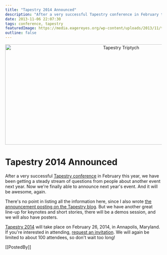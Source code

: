 ```yaml
---
title: "Tapestry 2014 Announced"
description: "After a very successful Tapestry conference in February this year, we have been getting a steady stream of questions from people about another event next year. Now we're finally able to announce next year's event. And it will be awesome, again."
date: 2013-11-06 22:07:30
tags: conference, tapestry
featuredImage: https://media.eagereyes.org/wp-content/uploads/2013/11/tapestry-triptych.jpeg
outline: false
---
```


<p align="center"><img alt="Tapestry Triptych" src="https://media.eagereyes.org/wp-content/uploads/2013/11/tapestry-triptych-730x323.jpeg" width="730" height="323" /></p>

# Tapestry 2014 Announced

After a very successful <a title="Conference Report: Tapestry 2013" href="/blog/2013/conference-report-tapestry-2013">Tapestry conference</a> in February this year, we have been getting a steady stream of questions from people about another event next year. Now we're finally able to announce next year's event. And it will be awesome, again.

There's no point in listing all the information here, since I also wrote <a href="http://www.tapestryconference.com/blog/2013/tapestry-2014">the announcement posting on the Tapestry blog</a>. But we have another great line-up for keynotes and short stories, there will be a demos session, and we will also have posters.

<a href="http://www.tapestryconference.com">Tapestry 2014</a> will take place on February 26, 2014, in Annapolis, Maryland. If you're interested in attending, <a href="http://www.tapestryconference.com/invitation">request an invitation</a>. We will again be limited to about 100 attendees, so don't wait too long!

[[PostedBy]]

